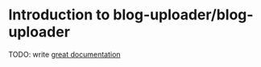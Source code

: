 # Introduction to blog-uploader/blog-uploader

TODO: write [great documentation](http://jacobian.org/writing/what-to-write/)
